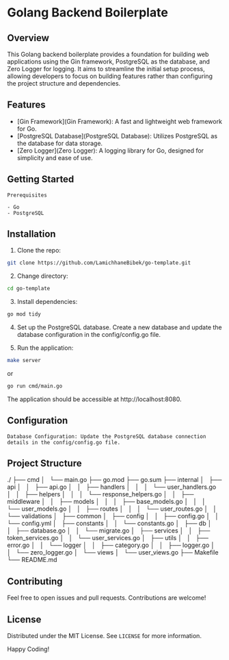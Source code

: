 # Golang Backend Boilerplate
## Overview
 
This Golang backend boilerplate provides a foundation for building web applications using the Gin framework, PostgreSQL as the database, and Zero Logger for logging. It aims to streamline the initial setup process, allowing developers to focus on building features rather than configuring the project structure and dependencies.

## Features

-	[Gin Framework](Gin Framework): A fast and lightweight web framework for Go.
-   [PostgreSQL Database](PostgreSQL Database): Utilizes PostgreSQL as the database for data storage.
-   [Zero Logger](Zero Logger): A logging library for Go, designed for simplicity and ease of use.

## Getting Started
	Prerequisites

	- Go
	- PostgreSQL

## Installation
1. Clone the repo:
```sh
git clone https://github.com/LamichhaneBibek/go-template.git
```

2. Change directory:
```sh
cd go-template
```

3. Install dependencies:
```sh
go mod tidy
```

4. Set up the PostgreSQL database. Create a new database and update the database configuration in the config/config.go file.

5. Run the application:
```sh
make server
```
or 
```sh
go run cmd/main.go
```

The application should be accessible at http://localhost:8080.

## Configuration

    Database Configuration: Update the PostgreSQL database connection details in the config/config.go file.

## Project Structure

./
├── cmd
│   └── main.go
├── go.mod
├── go.sum
├── internal
│   ├── api
│   │   ├── api.go
│   │   ├── handlers
│   │   │   └── user_handlers.go
│   │   ├── helpers
│   │   │   └── response_helpers.go
│   │   ├── middleware
│   │   ├── models
│   │   │   ├── base_models.go
│   │   │   └── user_models.go
│   │   ├── routes
│   │   │   └── user_routes.go
│   │   └── validations
│   ├── common
│   ├── config
│   │   ├── config.go
│   │   └── config.yml
│   ├── constants
│   │   └── constants.go
│   ├── db
│   │   ├── database.go
│   │   └── migrate.go
│   ├── services
│   │   ├── token_services.go
│   │   └── user_services.go
│   ├── utils
│   │   ├── error.go
│   │   └── logger
│   │       ├── category.go
│   │       ├── logger.go
│   │       └── zero_logger.go
│   └── views
│       └── user_views.go
├── Makefile
└── README.md

## Contributing

Feel free to open issues and pull requests. Contributions are welcome!

## License

Distributed under the MIT License. See `LICENSE` for more information.

Happy Coding!